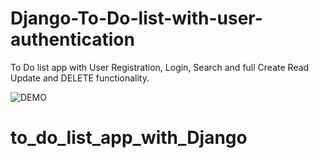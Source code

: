 # Django-To-Do-list-with-user-authentication
To Do list app with User Registration, Login, Search and full Create Read Update and DELETE functionality.

![DEMO](../master/Django%20To%20Do%20List%20App.png)
# to_do_list_app_with_Django
